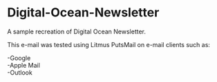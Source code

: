 # Digital-Ocean-Newsletter
A sample recreation of Digital Ocean Newsletter.

This e-mail was tested using Litmus PutsMail on e-mail clients such as:

-Google <br>
-Apple Mail <br>
-Outlook
